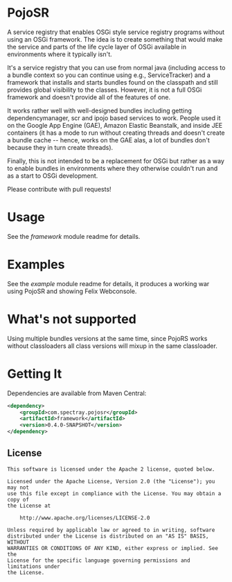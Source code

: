 PojoSR
=======

A service registry that enables OSGi style service registry programs without using an OSGi framework. 
The idea is to create something that would make the service and parts of the life cycle layer of OSGi available in environments where it typically isn't. 

It's a service registry that you can use from normal java (including access to a bundle context so you can continue using e.g., ServiceTracker) and 
a framework that installs and starts bundles found on the classpath and still provides global visibility to the classes. However, it is not a full OSGi framework and doesn't provide all of the features of one. 

It works rather well with well-designed bundles including getting dependencymanager, scr and ipojo based services to work. 
People used it on the Google App Engine (GAE), Amazon Elastic Beanstalk, and inside JEE containers (it has a mode to run without creating threads and 
doesn't create a bundle cache -- hence, works on the GAE alas, a lot of bundles don't because they in turn create threads). 

Finally, this is not intended to be a replacement for OSGi but rather as a way to enable bundles in environments where they otherwise couldn't run and as a start to OSGi development. 


Please contribute with pull requests! 

Usage
========

See the *framework* module readme for details.


Examples
========

See the *example* module readme for details, it produces a working war using PojoSR and showing Felix Webconsole.


What's not supported
========

Using multiple bundles versions at the same time, since PojoRS works without classloaders all class versions will mixup in the same classloader.


Getting It
========

Dependencies are available from Maven Central:

```xml
<dependency>
	<groupId>com.spectray.pojosr</groupId>
	<artifactId>framework</artifactId>
	<version>0.4.0-SNAPSHOT</version>
</dependency>
```


## License
```
This software is licensed under the Apache 2 license, quoted below.

Licensed under the Apache License, Version 2.0 (the "License"); you may not
use this file except in compliance with the License. You may obtain a copy of
the License at

    http://www.apache.org/licenses/LICENSE-2.0

Unless required by applicable law or agreed to in writing, software
distributed under the License is distributed on an "AS IS" BASIS, WITHOUT
WARRANTIES OR CONDITIONS OF ANY KIND, either express or implied. See the
License for the specific language governing permissions and limitations under
the License.
```
